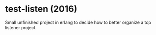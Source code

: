 # test-listen (2016)

Small unfinished project in erlang to decide how to better organize a tcp listener project.